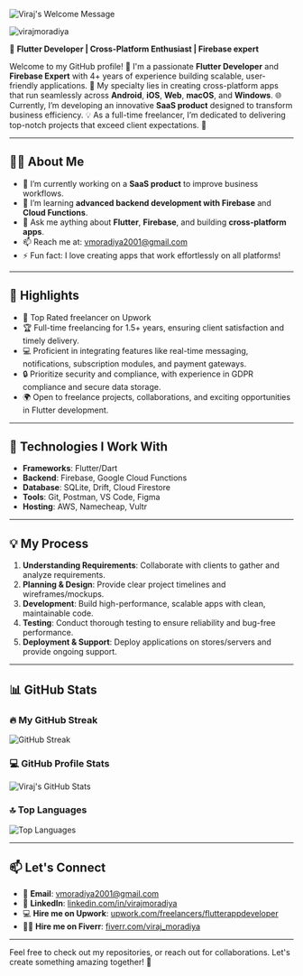 <p>
		<img alt="Viraj's Welcome Message"
			 src="https://readme-typing-svg.herokuapp.com?font=Fira+Code&duration=3000&pause=500&width=435&lines=%F0%9F%91%8B+Hi+there!+I'm+Viraj;%F0%9F%91%A8%E2%80%8D%F0%9F%92%BB+Flutter+Enthusiast;%F0%9F%94%A5+Firebase+expert">
  <br />
</p>

<p align="left"> <img src="https://komarev.com/ghpvc/?username=virajmoradiya&label=Profile%20views&color=0e75b6&style=flat" alt="virajmoradiya" /> </p>

🎯 **Flutter Developer | Cross-Platform Enthusiast | Firebase expert**

Welcome to my GitHub profile! 👋 I'm a passionate **Flutter Developer** and **Firebase Expert** with 4+ years of experience building scalable, user-friendly applications. 🚀 My specialty lies in creating cross-platform apps that run seamlessly across **Android**, **iOS**, **Web**, **macOS**, and **Windows**. 🌐 Currently, I’m developing an innovative **SaaS product** designed to transform business efficiency. 💡 As a full-time freelancer, I’m dedicated to delivering top-notch projects that exceed client expectations. 🎯

---

## 👨‍💻 About Me

- 🔭 I’m currently working on a **SaaS product** to improve business workflows.
- 🌱 I’m learning **advanced backend development with Firebase** and **Cloud Functions**.
- 💬 Ask me aything about **Flutter**, **Firebase**, and building **cross-platform apps**.
- 📫 Reach me at: [vmoradiya2001@gmail.com](mailto:vmoradiya2001@gmail.com)
- ⚡ Fun fact: I love creating apps that work effortlessly on all platforms!
 
---

## 🌟 Highlights

- 💎 Top Rated freelancer on Upwork
- 🏆 Full-time freelancing for 1.5+ years, ensuring client satisfaction and timely delivery.
- 💻 Proficient in integrating features like real-time messaging, notifications, subscription modules, and payment gateways.
- 🔒 Prioritize security and compliance, with experience in GDPR compliance and secure data storage.
- 🌍 Open to freelance projects, collaborations, and exciting opportunities in Flutter development.

---

## 🚀 Technologies I Work With

- **Frameworks**: Flutter/Dart
- **Backend**: Firebase, Google Cloud Functions
- **Database**: SQLite, Drift, Cloud Firestore
- **Tools**: Git, Postman, VS Code, Figma
- **Hosting**: AWS, Namecheap, Vultr

---

## 💡 My Process

1. **Understanding Requirements**: Collaborate with clients to gather and analyze requirements.
2. **Planning & Design**: Provide clear project timelines and wireframes/mockups.
3. **Development**: Build high-performance, scalable apps with clean, maintainable code.
4. **Testing**: Conduct thorough testing to ensure reliability and bug-free performance.
5. **Deployment & Support**: Deploy applications on stores/servers and provide ongoing support.

---

## 📊 GitHub Stats

### 🔥 My GitHub Streak
![GitHub Streak](https://github-readme-streak-stats.herokuapp.com/?user=virajmoradiya&theme=merko&fire=00ffcc&ring=00ffcc&currStreakLabel=ffffff&sideNums=ffffff&background=000000&border=000000&stroke=00ffcc&border_radius=10)

### 💻 GitHub Profile Stats
![Viraj's GitHub Stats](https://github-readme-stats.vercel.app/api?username=virajmoradiya&show_icons=true&count_private=true&include_all_commits=true&theme=merko&title_color=00ffcc&text_color=ffffff&bg_color=000000&hide_border=true&border_radius=10)

### 🔝 Top Languages
![Top Languages](https://github-readme-stats.vercel.app/api/top-langs/?username=virajmoradiya&layout=compact&theme=merko&title_color=00ffcc&text_color=ffffff&bg_color=000000&hide_border=true&border_radius=10&count_private=true)

---

## 📫 Let's Connect

- 📧 **Email**: [vmoradiya2001@gmail.com](mailto:vmoradiya2001@gmail.com)
- 💼 **LinkedIn**: [linkedin.com/in/virajmoradiya](#)
- 💻 **Hire me on Upwork**: [upwork.com/freelancers/flutterappdeveloper](#)
- 👨‍💻 **Hire me on Fiverr**: [fiverr.com/viraj_moradiya](#)

---

Feel free to check out my repositories, or reach out for collaborations. Let's create something amazing together! 🚀
